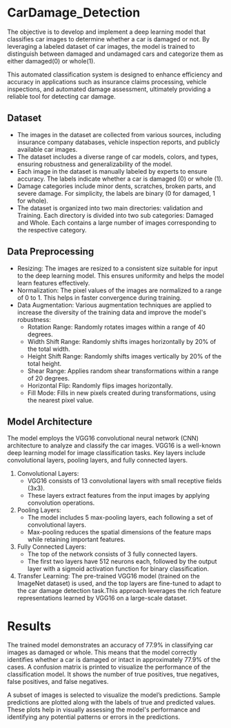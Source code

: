 # CarDamage_Detection

The objective is to develop and implement a deep learning model that classifies car images to determine whether a car is damaged or not.  By leveraging a labeled dataset of car images, the model is trained to distinguish between damaged and undamaged cars and categorize them as either damaged(0) or whole(1).

This automated classification system is designed to enhance efficiency and accuracy in applications such as insurance claims processing, vehicle inspections, and automated damage assessment, ultimately providing a reliable tool for detecting car damage.

## Dataset
* The images in the dataset are collected from various sources, including insurance company databases, vehicle inspection reports, and publicly available car images.
* The dataset includes a diverse range of car models, colors, and types, ensuring robustness and generalizability of the model.
* Each image in the dataset is manually labeled by experts to ensure accuracy. The labels indicate whether a car is damaged (0) or whole (1).
* Damage categories include minor dents, scratches, broken parts, and severe damage. For simplicity, the labels are binary (0 for damaged, 1 for whole).
* The dataset is organized into two main directories: validation and Training. Each directory is divided into two sub categories: Damaged and Whole. Each contains a large number of images corresponding to the respective category.

## Data Preprocessing

* Resizing: The images are resized to a consistent size suitable for input to the deep learning model. This ensures uniformity and helps the model learn features effectively.
* Normalization: The pixel values of the images are normalized to a range of 0 to 1. This helps in faster convergence during training.
* Data Augmentation: Various augmentation techniques are applied to increase the diversity of the training data and improve the model's robustness:
  - Rotation Range: Randomly rotates images within a range of 40 degrees.
  - Width Shift Range: Randomly shifts images horizontally by 20% of the total width.
  - Height Shift Range: Randomly shifts images vertically by 20% of the total height.
  - Shear Range: Applies random shear transformations within a range of 20 degrees.
  - Horizontal Flip: Randomly flips images horizontally.
  - Fill Mode: Fills in new pixels created during transformations, using the nearest pixel value.

## Model Architecture

The model employs the VGG16 convolutional neural network (CNN) architecture to analyze and classify the car images. VGG16 is a well-known deep learning model for image classification tasks. Key layers include convolutional layers, pooling layers, and fully connected layers.

1. Convolutional Layers:
   * VGG16 consists of 13 convolutional layers with small receptive fields (3x3).
   * These layers extract features from the input images by applying convolution operations.
2. Pooling Layers:
   * The model includes 5 max-pooling layers, each following a set of convolutional layers.
   * Max-pooling reduces the spatial dimensions of the feature maps while retaining important features.
3. Fully Connected Layers:
   * The top of the network consists of 3 fully connected layers.
   * The first two layers have 512 neurons each, followed by the output layer with a sigmoid activation function for binary classification.
4. Transfer Learning:
   The pre-trained VGG16 model (trained on the ImageNet dataset) is used, and the top layers are fine-tuned to adapt to the car damage detection task.This approach leverages the rich feature representations learned by VGG16 on a large-scale dataset.

# Results

The trained model demonstrates an accuracy of 77.9% in classifying car images as damaged or whole. This means that the model correctly identifies whether a car is damaged or intact in approximately 77.9% of the cases. A confusion matrix is printed to visualize the performance of the classification model. It shows the number of true positives, true negatives, false positives, and false negatives.

A subset of images is selected to visualize the model’s predictions. Sample predictions are plotted along with the labels of true and predicted values. These plots help in visually assessing the model's performance and identifying any potential patterns or errors in the predictions.



